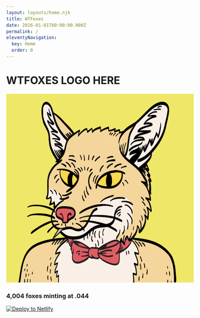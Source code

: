 ```yaml
---
layout: layouts/home.njk
title: WTFoxes
date: 2016-01-01T00:00:00.000Z
permalink: /
eleventyNavigation:
  key: Home
  order: 0
---
```

# WTFOXES LOGO HERE

![fennec fox](/static/img/screen-shot-2021-08-25-at-10.34.47-am.png)

### 4,004 foxes minting at .044

[![Deploy to Netlify](https://www.netlify.com/img/deploy/button.svg)](https://app.netlify.com/start/deploy?repository=https://github.com/danurbanowicz/eleventy-netlify-boilerplate&stack=cms)